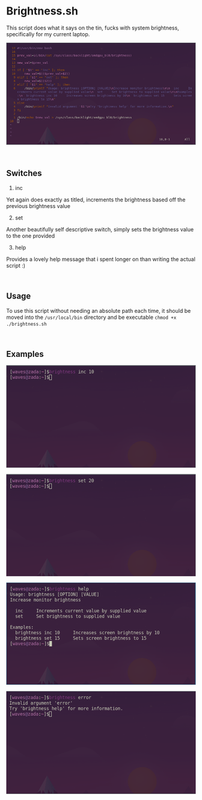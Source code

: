 # Brightness.sh

This script does what it says on the tin, fucks with system brightness, specifically for my current laptop.

![Screenshot of code](https://github.com/Waveyyyy/dotfiles/blob/e5ca17cf0618d3b349231448435b6584dc401eb2/.scripts/brightness/screenshots/code_screenshot.png)

&nbsp;

## Switches

1. inc

Yet again does exactly as titled, increments the brightness based off the previous brightness value

2. set

Another beautifully self descriptive switch, simply sets the brightness value to the one provided

3. help

Provides a lovely help message that i spent longer on than writing the actual script :)

&nbsp;

## Usage

To use this script without needing an absolute path each time, it should be moved into the `/usr/local/bin` directory and be executable `chmod +x ./brightness.sh`

&nbsp;

## Examples

![Example usage of inc switch](https://github.com/Waveyyyy/dotfiles/blob/0095437b37883aac77d3f01529dcbda6492c0522/.scripts/brightness/screenshots/inc_example.png)

![Example usage of set switch](https://github.com/Waveyyyy/dotfiles/blob/0095437b37883aac77d3f01529dcbda6492c0522/.scripts/brightness/screenshots/set_example.png)

![Example usage of help switch](https://github.com/Waveyyyy/dotfiles/blob/0095437b37883aac77d3f01529dcbda6492c0522/.scripts/brightness/screenshots/help_example.png)

![Example of incorrect input](https://github.com/Waveyyyy/dotfiles/blob/0095437b37883aac77d3f01529dcbda6492c0522/.scripts/brightness/screenshots/error_example.png)
